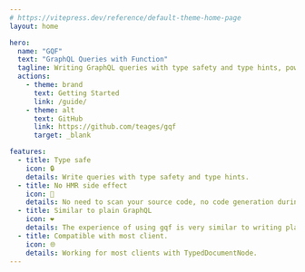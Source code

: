 ```yaml
---
# https://vitepress.dev/reference/default-theme-home-page
layout: home

hero:
  name: "GQF"
  text: "GraphQL Queries with Function"
  tagline: Writing GraphQL queries with type safety and type hints, power by TypeScript.
  actions:
    - theme: brand
      text: Getting Started
      link: /guide/
    - theme: alt
      text: GitHub
      link: https://github.com/teages/gqf
      target: _blank

features:
  - title: Type safe
    icon: 🔒
    details: Write queries with type safety and type hints.
  - title: No HMR side effect
    icon: 🚀
    details: No need to scan your source code, no code generation during HMR.
  - title: Similar to plain GraphQL
    icon: ❤️
    details: The experience of using gqf is very similar to writing plain GraphQL queries.
  - title: Compatible with most client.
    icon: 🌐
    details: Working for most clients with TypedDocumentNode.
---
```


